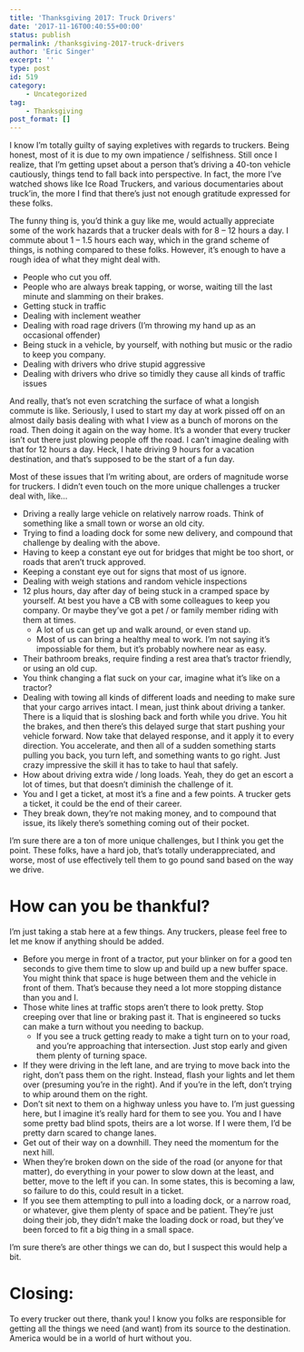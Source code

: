```yaml
---
title: 'Thanksgiving 2017: Truck Drivers'
date: '2017-11-16T00:40:55+00:00'
status: publish
permalink: /thanksgiving-2017-truck-drivers
author: 'Eric Singer'
excerpt: ''
type: post
id: 519
category:
    - Uncategorized
tag:
    - Thanksgiving
post_format: []
---
```

I know I’m totally guilty of saying expletives with regards to truckers. Being honest, most of it is due to my own impatience / selfishness. Still once I realize, that I’m getting upset about a person that’s driving a 40-ton vehicle cautiously, things tend to fall back into perspective. In fact, the more I’ve watched shows like Ice Road Truckers, and various documentaries about truck’in, the more I find that there’s just not enough gratitude expressed for these folks.

The funny thing is, you’d think a guy like me, would actually appreciate some of the work hazards that a trucker deals with for 8 – 12 hours a day. I commute about 1 – 1.5 hours each way, which in the grand scheme of things, is nothing compared to these folks. However, it’s enough to have a rough idea of what they might deal with.

- People who cut you off.
- People who are always break tapping, or worse, waiting till the last minute and slamming on their brakes.
- Getting stuck in traffic
- Dealing with inclement weather
- Dealing with road rage drivers (I’m throwing my hand up as an occasional offender)
- Being stuck in a vehicle, by yourself, with nothing but music or the radio to keep you company.
- Dealing with drivers who drive stupid aggressive
- Dealing with drivers who drive so timidly they cause all kinds of traffic issues

And really, that’s not even scratching the surface of what a longish commute is like. Seriously, I used to start my day at work pissed off on an almost daily basis dealing with what I view as a bunch of morons on the road. Then doing it again on the way home. It’s a wonder that every trucker isn’t out there just plowing people off the road. I can’t imagine dealing with that for 12 hours a day. Heck, I hate driving 9 hours for a vacation destination, and that’s supposed to be the start of a fun day.

Most of these issues that I’m writing about, are orders of magnitude worse for truckers. I didn’t even touch on the more unique challenges a trucker deal with, like…

- Driving a really large vehicle on relatively narrow roads. Think of something like a small town or worse an old city.
- Trying to find a loading dock for some new delivery, and compound that challenge by dealing with the above.
- Having to keep a constant eye out for bridges that might be too short, or roads that aren’t truck approved.
- Keeping a constant eye out for signs that most of us ignore.
- Dealing with weigh stations and random vehicle inspections
- 12 plus hours, day after day of being stuck in a cramped space by yourself. At best you have a CB with some colleagues to keep you company. Or maybe they’ve got a pet / or family member riding with them at times. 
  - A lot of us can get up and walk around, or even stand up.
  - Most of us can bring a healthy meal to work. I’m not saying it’s impossiable for them, but it’s probably nowhere near as easy.
- Their bathroom breaks, require finding a rest area that’s tractor friendly, or using an old cup.
- You think changing a flat suck on your car, imagine what it’s like on a tractor?
- Dealing with towing all kinds of different loads and needing to make sure that your cargo arrives intact. I mean, just think about driving a tanker. There is a liquid that is sloshing back and forth while you drive. You hit the brakes, and then there’s this delayed surge that start pushing your vehicle forward. Now take that delayed response, and it apply it to every direction. You accelerate, and then all of a sudden something starts pulling you back, you turn left, and something wants to go right. Just crazy impressive the skill it has to take to haul that safely.
- How about driving extra wide / long loads. Yeah, they do get an escort a lot of times, but that doesn’t diminish the challenge of it.
- You and I get a ticket, at most it’s a fine and a few points. A trucker gets a ticket, it could be the end of their career.
- They break down, they’re not making money, and to compound that issue, its likely there’s something coming out of their pocket.

I’m sure there are a ton of more unique challenges, but I think you get the point. These folks, have a hard job, that’s totally underappreciated, and worse, most of use effectively tell them to go pound sand based on the way we drive.

How can you be thankful?
========================

I’m just taking a stab here at a few things. Any truckers, please feel free to let me know if anything should be added.

- Before you merge in front of a tractor, put your blinker on for a good ten seconds to give them time to slow up and build up a new buffer space. You might think that space is huge between them and the vehicle in front of them. That’s because they need a lot more stopping distance than you and I.
- Those white lines at traffic stops aren’t there to look pretty. Stop creeping over that line or braking past it. That is engineered so tucks can make a turn without you needing to backup. 
  - If you see a truck getting ready to make a tight turn on to your road, and you’re approaching that intersection. Just stop early and given them plenty of turning space.
- If they were driving in the left lane, and are trying to move back into the right, don’t pass them on the right. Instead, flash your lights and let them over (presuming you’re in the right). And if you’re in the left, don’t trying to whip around them on the right.
- Don’t sit next to them on a highway unless you have to. I’m just guessing here, but I imagine it’s really hard for them to see you. You and I have some pretty bad blind spots, theirs are a lot worse. If I were them, I’d be pretty darn scared to change lanes.
- Get out of their way on a downhill. They need the momentum for the next hill.
- When they’re broken down on the side of the road (or anyone for that matter), do everything in your power to slow down at the least, and better, move to the left if you can. In some states, this is becoming a law, so failure to do this, could result in a ticket.
- If you see them attempting to pull into a loading dock, or a narrow road, or whatever, give them plenty of space and be patient. They’re just doing their job, they didn’t make the loading dock or road, but they’ve been forced to fit a big thing in a small space.

I’m sure there’s are other things we can do, but I suspect this would help a bit.

Closing:
========

To every trucker out there, thank you! I know you folks are responsible for getting all the things we need (and want) from its source to the destination. America would be in a world of hurt without you.